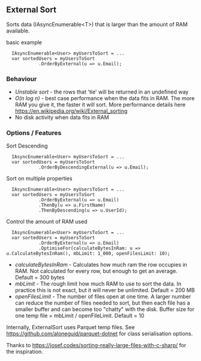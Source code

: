 ﻿## External Sort

Sorts data (IAsyncEnumerable&lt;T>) that is larger than the amount of RAM available.

basic example

```
  IAsyncEnumerable<User> myUsersToSort = ...
  var sortedUsers = myUsersToSort
            .OrderByExternal(u => u.Email);
```

### Behaviour

 * *Unstable sort* - the rows that 'tie' will be returned in an undefined way
 * *O(n log n)* - best case performance when the data fits in RAM.  The more RAM you give it, the faster it will sort. More performance details here https://en.wikipedia.org/wiki/External_sorting
 * No disk activity when data fits in RAM

### Options / Features

Sort Descending

```
  IAsyncEnumerable<User> myUsersToSort = ...
  var sortedUsers = myUsersToSort
            .OrderByDescendingExternal(u => u.Email);
```

Sort on multiple properties

```
  IAsyncEnumerable<User> myUsersToSort = ...
  var sortedUsers = myUsersToSort
            .OrderByExternal(u => u.Email)
            .ThenBy(u => u.FirstName)
            .ThenByDescending(u => u.UserId);
```

Control the amount of RAM used
```
  IAsyncEnumerable<User> myUsersToSort = ...
  var sortedUsers = myUsersToSort
            .OrderByExternal(u => u.Email)
            .OptimiseFor(calculateBytesInRam: u => u.CalculateBytesInRam(), mbLimit: 1_000, openFilesLimit: 10);
```

* *calculateBytesInRam* - Calculates how much ram the row occupies in RAM.  Not calculated for every row, but enough to get an average. Default = 300 bytes
* *mbLimit* - The rough limit how much RAM to use to sort the data.  In practice this is not exact, but it will never be unlimited. Default = 200 MB
* *openFilesLimit* - The number of files open at one time.  A larger number can reduce the number of files needed to sort, but then each file has a smaller buffer and can become too "chatty" with the disk.  Buffer size for one temp file = mbLimit / openFileLimit.  Default = 10

Internally, ExternalSort uses Parquet temp files.   See https://github.com/aloneguid/parquet-dotnet for class serialisation options.

Thanks to https://josef.codes/sorting-really-large-files-with-c-sharp/ for the inspiration.